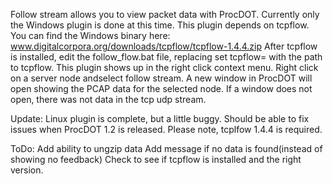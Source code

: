 Follow stream allows you to view packet data with ProcDOT. Currently only the Windows plugin is done at this time. This plugin depends on tcpflow. You can find the Windows binary here: www.digitalcorpora.org/downloads/tcpflow/tcpflow-1.4.4.zip After tcpflow is installed, edit the follow_flow.bat file, replacing set tcpflow=<path to tcpflow> with the path to tcpflow. This plugin shows up in the right click context menu. Right click on a server node andselect follow stream. A new window in ProcDOT will open showing the PCAP data for the selected node. If a window does not open, there was not data in the tcp udp stream.

Update:
Linux plugin is complete, but a little buggy. Should be able to fix issues when ProcDOT 1.2 is released. Please note, tcplfow 1.4.4 is required.

ToDo:
Add ability to ungzip data 
Add message if no data is found(instead of showing no feedback) 
Check to see if tcpflow is installed and the right version. 
